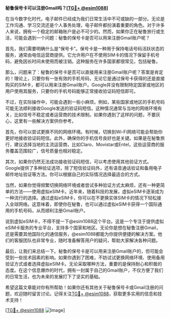 **秘鲁保号卡可以注册Gmail吗？[[TG💪+ @esim1088](https://t.me/s/esim1088)]**

在当今数字化时代，电子邮件已经成为我们日常生活中不可或缺的一部分。无论是工作沟通、学习交流还是个人事务处理，电子邮件都扮演着重要的角色。对于许多人来说，拥有一个稳定的邮箱账户是必不可少的。然而，如果你正在秘鲁旅行或生活，可能会遇到一个问题：秘鲁的保号卡是否可以用来注册Gmail账户呢？

首先，我们需要明确什么是“保号卡”。保号卡是一种用于保持电话号码活跃状态的服务，通常由电信运营商提供。它允许用户在不使用SIM卡的情况下保留手机号码，避免因长时间未使用而被注销。这种服务在许多国家都很常见，包括秘鲁。

那么，问题来了：秘鲁的保号卡是否可以直接用来注册Gmail账户呢？答案是肯定的！理论上，只要你有一张有效的手机号码，无论它是通过保号卡获得的还是直接购买的SIM卡，都可以用来注册Gmail账户。Google并没有限制特定国家或地区的用户使用其服务，只要你的手机号码能够正常接收验证码短信即可。

不过，在实际操作中，可能会遇到一些小麻烦。例如，某些国家或地区的手机号码可能无法顺利接收Google发送的验证码短信。这种情况通常与当地的网络环境有关，比如信号不稳定或者运营商的技术限制。如果你遇到了这样的问题，不要灰心，这里有一些解决方案供你参考。

首先，你可以尝试更换不同的网络环境。有时候，切换到Wi-Fi网络可能会帮助你更好地接收验证码短信。此外，确保你的手机信号良好也是关键。如果是在秘鲁旅行，建议选择当地的主流运营商，比如Claro、Movistar或Entel，这些运营商的服务覆盖范围较广，信号质量也相对稳定。

其次，如果你仍然无法成功接收验证码短信，可以考虑使用其他验证方式。Google提供了多种验证选项，除了短信验证码外，还有语音通话验证和备用电子邮件地址验证等方法。你可以根据自己的实际情况选择最适合的方式。

当然，如果你觉得频繁切换网络环境或者尝试多种验证方式太麻烦，还有一种更简单的方法——使用虚拟eSIM卡。近年来，随着科技的发展，虚拟eSIM卡逐渐成为一种流行的选择。通过虚拟eSIM卡，你可以在不更换实体SIM卡的情况下轻松接入全球网络。这意味着，即使你在秘鲁，也可以通过虚拟eSIM卡获得一个国际通用的手机号码，从而顺利注册Gmail账户。

说到虚拟eSIM卡，不得不提一下@esim1088这个平台。这是一个专注于提供虚拟eSIM卡服务的专业平台，支持多个国家和地区。无论你是想在秘鲁注册Gmail，还是需要其他国际化的通信服务，@esim1088都能为你提供便捷的解决方案。他们的客服团队也非常专业，随时准备解答用户的疑问，帮助大家解决各种问题。

最后，让我们来总结一下。秘鲁的保号卡是可以用来注册Gmail账户的，但可能会受到一些技术因素的影响。如果你遇到了困难，不妨试试更换网络环境、使用备用验证方式或者选择虚拟eSIM卡。无论采取哪种方法，重要的是保持耐心和积极的态度。在这个信息爆炸的时代，拥有一封属于自己的Gmail账户，不仅方便了我们的日常生活，也为未来的发展打下了坚实的基础。

希望这篇文章能对你有所帮助！如果你还有其他关于秘鲁保号卡或Gmail注册的问题，欢迎随时留言讨论。记得关注[TG💪+ @esim1088](https://t.me/s/esim1088)，获取更多实用的信息和技术支持！

[[TG💪+ @esim1088](https://t.me/s/esim1088) ![Image](https://i.postimg.cc/4NQfJmqS/Snipaste-2025-05-13-00-14-12.png)]